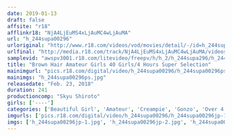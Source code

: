 ```yaml
---
date: 2019-01-13
draft: false
affsite: "r18"
afflinkr18: "NjA4LjEuMS4xLjAuMC4wLjAuMA"
url: "h_244supa00296"
urloriginal: "http://www.r18.com/videos/vod/movies/detail/-/id=h_244supa00296"
urlfinal: "http://media.r18.com/track/NjA4LjEuMS4xLjAuMC4wLjAuMA/videos/vod/movies/detail/-/id=h_244supa00296"
samplevid: "awspv3001.r18.com/litevideo/freepv/h/h_2/h_244supa296/h_244supa296_dmb_w.mp4"
title: "Brown Hair Amateur Girls 40 Girls/4 Hours Super Selection"
mainimgurl: "pics.r18.com/digital/video/h_244supa00296/h_244supa00296ps.jpg"
mainimgs: "h_244supa00296ps.jpg"
releasedate: "Feb. 23, 2018"
duration: 241
productioncomp: "Skyu Shiroto"
girls: ['----']
categories: ['Beautiful Girl', 'Amateur', 'Creampie', 'Gonzo', 'Over 4 Hours', 'Bitch', 'Hi-Def']
imgurls: ['pics.r18.com/digital/video/h_244supa00296/h_244supa00296jp-1.jpg', 'pics.r18.com/digital/video/h_244supa00296/h_244supa00296jp-2.jpg', 'pics.r18.com/digital/video/h_244supa00296/h_244supa00296jp-3.jpg', 'pics.r18.com/digital/video/h_244supa00296/h_244supa00296jp-4.jpg', 'pics.r18.com/digital/video/h_244supa00296/h_244supa00296jp-5.jpg', 'pics.r18.com/digital/video/h_244supa00296/h_244supa00296jp-6.jpg', 'pics.r18.com/digital/video/h_244supa00296/h_244supa00296jp-7.jpg', 'pics.r18.com/digital/video/h_244supa00296/h_244supa00296jp-8.jpg', 'pics.r18.com/digital/video/h_244supa00296/h_244supa00296jp-9.jpg', 'pics.r18.com/digital/video/h_244supa00296/h_244supa00296jp-10.jpg', 'pics.r18.com/digital/video/h_244supa00296/h_244supa00296jp-11.jpg', 'pics.r18.com/digital/video/h_244supa00296/h_244supa00296jp-12.jpg', 'pics.r18.com/digital/video/h_244supa00296/h_244supa00296jp-13.jpg', 'pics.r18.com/digital/video/h_244supa00296/h_244supa00296jp-14.jpg', 'pics.r18.com/digital/video/h_244supa00296/h_244supa00296jp-15.jpg', 'pics.r18.com/digital/video/h_244supa00296/h_244supa00296jp-16.jpg', 'pics.r18.com/digital/video/h_244supa00296/h_244supa00296jp-17.jpg', 'pics.r18.com/digital/video/h_244supa00296/h_244supa00296jp-18.jpg', 'pics.r18.com/digital/video/h_244supa00296/h_244supa00296jp-19.jpg', 'pics.r18.com/digital/video/h_244supa00296/h_244supa00296jp-20.jpg']
imgs: ['h_244supa00296jp-1.jpg', 'h_244supa00296jp-2.jpg', 'h_244supa00296jp-3.jpg', 'h_244supa00296jp-4.jpg', 'h_244supa00296jp-5.jpg', 'h_244supa00296jp-6.jpg', 'h_244supa00296jp-7.jpg', 'h_244supa00296jp-8.jpg', 'h_244supa00296jp-9.jpg', 'h_244supa00296jp-10.jpg', 'h_244supa00296jp-11.jpg', 'h_244supa00296jp-12.jpg', 'h_244supa00296jp-13.jpg', 'h_244supa00296jp-14.jpg', 'h_244supa00296jp-15.jpg', 'h_244supa00296jp-16.jpg', 'h_244supa00296jp-17.jpg', 'h_244supa00296jp-18.jpg', 'h_244supa00296jp-19.jpg', 'h_244supa00296jp-20.jpg']
---
```

